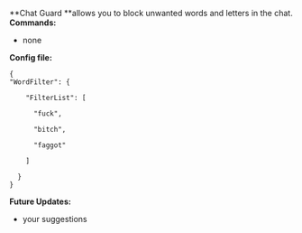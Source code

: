 **Chat Guard **allows you to block unwanted words and letters in the chat.
**Commands:**


* none


**Config file:**

````
{
"WordFilter": {

    "FilterList": [

      "fuck",

      "bitch",

      "faggot"

    ]

  }
}
````


**Future Updates:**


* your suggestions